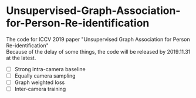 # Unsupervised-Graph-Association-for-Person-Re-identification
The code for ICCV 2019 paper "Unsupervised Graph Association for Person Re-identification"     
Because of the delay of some things, the code will be released by 2019.11.31 at the latest.   

- [ ] Strong intra-camera baseline     
- [ ] Equally camera sampling    
- [ ] Graph weighted loss     
- [ ] Inter-camera training    
